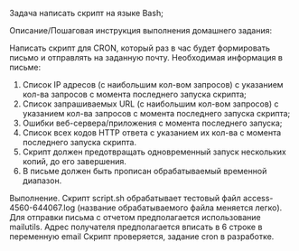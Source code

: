 Задача
написать скрипт на языке Bash;

Описание/Пошаговая инструкция выполнения домашнего задания:

Написать скрипт для CRON, который раз в час будет формировать письмо и отправлять на заданную почту.
Необходимая информация в письме:

1.    Список IP адресов (с наибольшим кол-вом запросов) с указанием кол-ва запросов c момента последнего запуска скрипта;
2.    Список запрашиваемых URL (с наибольшим кол-вом запросов) с указанием кол-ва запросов c момента последнего запуска скрипта;
3.    Ошибки веб-сервера/приложения c момента последнего запуска;
4.    Список всех кодов HTTP ответа с указанием их кол-ва с момента последнего запуска скрипта.
5.    Скрипт должен предотвращать одновременный запуск нескольких копий, до его завершения.
6.    В письме должен быть прописан обрабатываемый временной диапазон.

Выполнение.
Скрипт script.sh обрабатывает тестовый файл access-4560-644067.log (название обрабатываемого файла меняется легко). Для отправки письма с отчетом предполагается использование mailutils. Адрес получателя предполагается вписать в 6 строке в переменную email
Скрипт проверяется, задание cron в разработке.